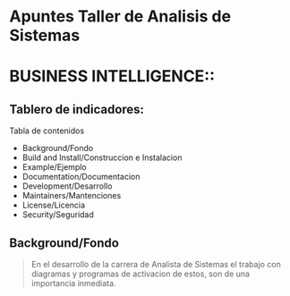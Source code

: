 # Apuntes Taller de Analisis de Sistemas


# BUSINESS INTELLIGENCE::


Tablero de indicadores:       
-----------------------------------------

Tabla de contenidos

* Background/Fondo
* Build and Install/Construccion e Instalacion
* Example/Ejemplo
* Documentation/Documentacion
* Development/Desarrollo
* Maintainers/Mantenciones
* License/Licencia
* Security/Seguridad

Background/Fondo
-----------------

>En el desarrollo de la carrera de Analista de Sistemas
el trabajo con diagramas y programas de activacion de
estos, son de una importancia inmediata.







